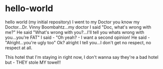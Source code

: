 # hello-world
hello world (my initial repository)
I went to my Doctor you know my Doctor...Dr. Vinny Boombahtz...my doctor
I said "Doc, what's wrong with me?"
He said "What's wrong with you?...I'll tell you whats wrong with you...you're FAT"
I said - "Oh yeah? - I want a second opinion!
He said - "Alright...you're ugly too"
Ok? alright I tell you...I don't get no respect, no respect at all.

This hotel that I'm staying in right now, I don't wanna say they're a bad hotel but - THEY stole MY towel!!
